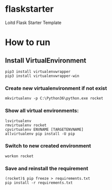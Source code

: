 # flaskstarter
Loitd Flask Starter Template

# How to run
## Install VirtualEnvironment
	pip3 install virtualenvwrapper
	pip3 install virtualenvwrapper-win
### Create new virtualenvironment if not exist
	mkvirtualenv -p C:\Python36\python.exe rocket
### Show all virtual environments:
	lsvirtualenv
	rmvirtualenv rocket
	cpvirtualenv ENVNAME [TARGETENVNAME]
	allvirtualenv pip install -U pip
### Switch to new created environment
	workon rocket
### Save and reinstall the requirement
	(rocket)$ pip freeze > requirements.txt
	pip install -r requirements.txt
